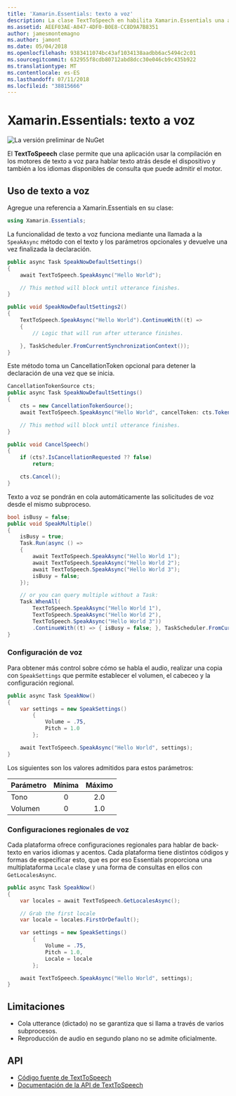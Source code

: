 ```yaml
---
title: 'Xamarin.Essentials: texto a voz'
description: La clase TextToSpeech en habilita Xamarin.Essentials una aplicación utilizar integrado en los motores de texto a voz para hablar texto atrás desde el dispositivo y también a los idiomas disponibles de consulta que puede admitir el motor.
ms.assetid: AEEF03AE-A047-4DF0-B0E8-CC8D9A7B8351
author: jamesmontemagno
ms.author: jamont
ms.date: 05/04/2018
ms.openlocfilehash: 9383411074bc43af1034138aadbb6ac5494c2c01
ms.sourcegitcommit: 632955f8cdb80712abd8dcc30e046cb9c435b922
ms.translationtype: MT
ms.contentlocale: es-ES
ms.lasthandoff: 07/11/2018
ms.locfileid: "38815666"
---
```

# <a name="xamarinessentials-text-to-speech"></a>Xamarin.Essentials: texto a voz

![La versión preliminar de NuGet](~/media/shared/pre-release.png)

El **TextToSpeech** clase permite que una aplicación usar la compilación en los motores de texto a voz para hablar texto atrás desde el dispositivo y también a los idiomas disponibles de consulta que puede admitir el motor.

## <a name="using-text-to-speech"></a>Uso de texto a voz

Agregue una referencia a Xamarin.Essentials en su clase:

```csharp
using Xamarin.Essentials;
```

La funcionalidad de texto a voz funciona mediante una llamada a la `SpeakAsync` método con el texto y los parámetros opcionales y devuelve una vez finalizada la declaración. 

```csharp
public async Task SpeakNowDefaultSettings()
{
    await TextToSpeech.SpeakAsync("Hello World");

    // This method will block until utterance finishes.
}

public void SpeakNowDefaultSettings2()
{
    TextToSpeech.SpeakAsync("Hello World").ContinueWith((t) => 
    {
        // Logic that will run after utterance finishes.

    }, TaskScheduler.FromCurrentSynchronizationContext());
}
```

Este método toma un CancellationToken opcional para detener la declaración de una vez que se inicia. 
```csharp
CancellationTokenSource cts;
public async Task SpeakNowDefaultSettings()
{
    cts = new CancellationTokenSource();
    await TextToSpeech.SpeakAsync("Hello World", cancelToken: cts.Token);

    // This method will block until utterance finishes.
}

public void CancelSpeech()
{
    if (cts?.IsCancellationRequested ?? false)
        return;

    cts.Cancel();
}
```

Texto a voz se pondrán en cola automáticamente las solicitudes de voz desde el mismo subproceso. 

```csharp
bool isBusy = false;
public void SpeakMultiple()
{
    isBusy = true;
    Task.Run(async () =>
    {
        await TextToSpeech.SpeakAsync("Hello World 1");
        await TextToSpeech.SpeakAsync("Hello World 2");
        await TextToSpeech.SpeakAsync("Hello World 3");
        isBusy = false;
    });

    // or you can query multiple without a Task:
    Task.WhenAll(
        TextToSpeech.SpeakAsync("Hello World 1"),
        TextToSpeech.SpeakAsync("Hello World 2"),
        TextToSpeech.SpeakAsync("Hello World 3"))
        .ContinueWith((t) => { isBusy = false; }, TaskScheduler.FromCurrentSynchronizationContext());
}
```

### <a name="speech-settings"></a>Configuración de voz

Para obtener más control sobre cómo se habla el audio, realizar una copia con `SpeakSettings` que permite establecer el volumen, el cabeceo y la configuración regional.

```csharp
public async Task SpeakNow()
{
    var settings = new SpeakSettings()
        {
            Volume = .75,
            Pitch = 1.0
        };

    await TextToSpeech.SpeakAsync("Hello World", settings);
}
```

Los siguientes son los valores admitidos para estos parámetros:

| Parámetro | Mínima | Máximo |
| --- | :---: | :---: |
| Tono | 0 | 2.0 |
| Volumen | 0 | 1.0 |

### <a name="speech-locales"></a>Configuraciones regionales de voz

Cada plataforma ofrece configuraciones regionales para hablar de back-texto en varios idiomas y acentos. Cada plataforma tiene distintos códigos y formas de especificar esto, que es por eso Essentials proporciona una multiplataforma `Locale` clase y una forma de consultas en ellos con `GetLocalesAsync`.

```csharp
public async Task SpeakNow()
{
    var locales = await TextToSpeech.GetLocalesAsync();

    // Grab the first locale
    var locale = locales.FirstOrDefault();

    var settings = new SpeakSettings()
        {
            Volume = .75,
            Pitch = 1.0,
            Locale = locale
        };

    await TextToSpeech.SpeakAsync("Hello World", settings);
}
```

## <a name="limitations"></a>Limitaciones

- Cola utterance (dictado) no se garantiza que si llama a través de varios subprocesos.
- Reproducción de audio en segundo plano no se admite oficialmente.

## <a name="api"></a>API

- [Código fuente de TextToSpeech](https://github.com/xamarin/Essentials/tree/master/Xamarin.Essentials/TextToSpeech)
- [Documentación de la API de TextToSpeech](xref:Xamarin.Essentials.TextToSpeech)
